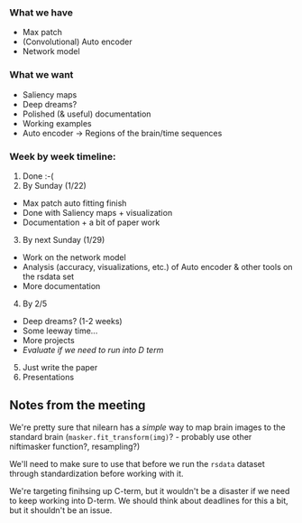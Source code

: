 

### What we have
* Max patch
* (Convolutional) Auto encoder
* Network model

### What we want
* Saliency maps
* Deep dreams?
* Polished (& useful) documentation
* Working examples
* Auto encoder -> Regions of the brain/time sequences

### Week by week timeline:
1. Done :-(
2. By Sunday (1/22)
  - Max patch auto fitting finish
  - Done with Saliency maps + visualization
  - Documentation + a bit of paper work
3. By next Sunday (1/29)
  - Work on the network model
  - Analysis (accuracy, visualizations, etc.) of Auto encoder & other tools on the rsdata set
  - More documentation
4. By 2/5
  - Deep dreams? (1-2 weeks)
  - Some leeway time...
  - More projects
   - *Evaluate if we need to run into D term*
5. Just write the paper
6. Presentations



## Notes from the meeting
We're pretty sure that nilearn has a *simple* way to map brain images to the standard brain (`masker.fit_transform(img)`? - probably use other niftimasker function?, resampling?)

We'll need to make sure to use that before we run the `rsdata` dataset through standardization before working with it.

We're targeting finihsing up C-term, but it wouldn't be a disaster if we need to keep working into D-term.
We should think about deadlines for this a bit, but it shouldn't be an issue.
